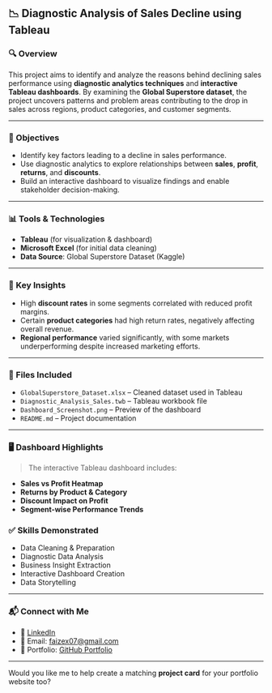 ## 📉 Diagnostic Analysis of Sales Decline using Tableau

### 🔍 Overview

This project aims to identify and analyze the reasons behind declining sales performance using **diagnostic analytics techniques** and **interactive Tableau dashboards**. By examining the **Global Superstore dataset**, the project uncovers patterns and problem areas contributing to the drop in sales across regions, product categories, and customer segments.

---

### 🎯 Objectives

* Identify key factors leading to a decline in sales performance.
* Use diagnostic analytics to explore relationships between **sales**, **profit**, **returns**, and **discounts**.
* Build an interactive dashboard to visualize findings and enable stakeholder decision-making.

---

### 📊 Tools & Technologies

* **Tableau** (for visualization & dashboard)
* **Microsoft Excel** (for initial data cleaning)
* **Data Source**: Global Superstore Dataset (Kaggle)

---

### 📌 Key Insights

* High **discount rates** in some segments correlated with reduced profit margins.
* Certain **product categories** had high return rates, negatively affecting overall revenue.
* **Regional performance** varied significantly, with some markets underperforming despite increased marketing efforts.

---

### 📁 Files Included

* `GlobalSuperstore_Dataset.xlsx` – Cleaned dataset used in Tableau
* `Diagnostic_Analysis_Sales.twb` – Tableau workbook file
* `Dashboard_Screenshot.png` – Preview of the dashboard
* `README.md` – Project documentation

---

### 🖥️ Dashboard Highlights

> The interactive Tableau dashboard includes:

* **Sales vs Profit Heatmap**
* **Returns by Product & Category**
* **Discount Impact on Profit**
* **Segment-wise Performance Trends**

### ✅ Skills Demonstrated

* Data Cleaning & Preparation
* Diagnostic Data Analysis
* Business Insight Extraction
* Interactive Dashboard Creation
* Data Storytelling

---

### 📬 Connect with Me

* 💼 [LinkedIn](https://www.linkedin.com/in/faizanfarid-malek-3b1265313)
* 📧 Email: [faizex07@gmail.com](mailto:faizex07@gmail.com)
* 🧠 Portfolio: [GitHub Portfolio](https://github.com/faizan97-malek)

---

Would you like me to help create a matching **project card** for your portfolio website too?
